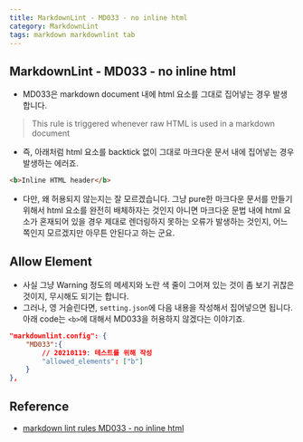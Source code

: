 ```yaml
---
title: MarkdownLint - MD033 - no inline html
category: MarkdownLint
tags: markdown markdownlint tab
---
```


## MarkdownLint - MD033 - no inline html

- MD033은 markdown document 내에 html 요소를 그대로 집어넣는 경우 발생합니다.

> This rule is triggered whenever raw HTML is used in a markdown document

- 즉, 아래처럼 html 요소를 backtick 없이 그대로 마크다운 문서 내에 집어넣는 경우 발생하는 에러죠.

```html
<b>Inline HTML header</b>
```

- 다만, 왜 허용되지 않는지는 잘 모르겠습니다. 그냥 pure한 마크다운 문서를 만들기 위해서 html 요소를 완전히 배체하자는 것인지 아니면 마크다운 문법 내에 html 요소가 혼재되어 있을 경우 제대로 렌더링하지 못하는 오류가 발생하는 것인지, 어느 쪽인지 모르겠지만 아무튼 안된다고 하는 군요.

## Allow Element

- 사실 그냥 Warning 정도의 메세지와 노란 색 줄이 그어져 있는 것이 좀 보기 귀찮은 것이지, 무시해도 되기는 합니다.
- 그러나, 영 거슬린다면, `setting.json`에 다음 내용을 작성해서 집어넣으면 됩니다. 아래 code는 `<b>`에 대해서 MD033을 허용하지 않겠다는 이야기죠.

```json
"markdownlint.config": {
    "MD033":{
        // 20210119: 테스트를 위해 작성
        "allowed_elements": ["b"]
    }
},
```

## Reference

- [markdown lint rules MD033 - no inline html](https://github.com/updownpress/markdown-lint/blob/master/rules/033-no-inline-html.md)
